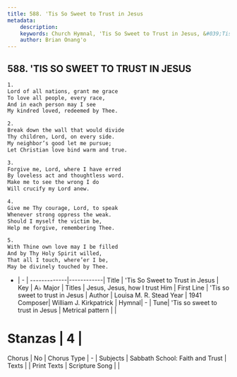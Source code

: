 ```yaml
---
title: 588. 'Tis So Sweet to Trust in Jesus
metadata:
    description: 
    keywords: Church Hymnal, 'Tis So Sweet to Trust in Jesus, &#039;Tis so sweet to trust in Jesus, Jesus, Jesus, how I trust Him
    author: Brian Onang'o
---
```



## 588. 'TIS SO SWEET TO TRUST IN JESUS

```txt
1.
Lord of all nations, grant me grace
To love all people, every race,
And in each person may I see
My kindred loved, redeemed by Thee.

2.
Break down the wall that would divide
Thy children, Lord, on every side.
My neighbor’s good let me pursue;
Let Christian love bind warm and true.

3.
Forgive me, Lord, where I have erred
By loveless act and thoughtless word.
Make me to see the wrong I do
Will crucify my Lord anew.

4.
Give me Thy courage, Lord, to speak
Whenever strong oppress the weak.
Should I myself the victim be,
Help me forgive, remembering Thee.

5.
With Thine own love may I be filled
And by Thy Holy Spirit willed,
That all I touch, where’er I be,
May be divinely touched by Thee.
```

- |   -  |
-------------|------------|
Title | 'Tis So Sweet to Trust in Jesus |
Key | A♭ Major |
Titles | Jesus, Jesus, how I trust Him |
First Line | &#039;Tis so sweet to trust in Jesus |
Author | Louisa M. R. Stead
Year | 1941
Composer| William J. Kirkpatrick |
Hymnal|  - |
Tune| &#039;Tis so sweet to trust in Jesus |
Metrical pattern | |
# Stanzas | 4 |
Chorus | No |
Chorus Type | - |
Subjects | Sabbath School: Faith and Trust |
Texts |  |
Print Texts | 
Scripture Song |  |
  
